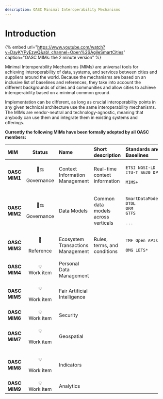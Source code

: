 ```yaml
---
description: OASC Minimal Interoperability Mechanisms
---
```


# Introduction

{% embed url="https://www.youtube.com/watch?v=DayKYPyEzwQ&ab\_channel=Open%26AgileSmartCities" caption="OASC MIMs: the 2 minute version" %}

Minimal Interoperability Mechanisms \(MIMs\) are universal tools for achieving interoperability of data, systems, and services between cities and suppliers around the world. Because the mechanisms are based on an inclusive list of baselines and references, they take into account the different backgrounds of cities and communities and allow cities to achieve interoperability based on a minimal common ground.

Implementation can be different, as long as crucial interoperability points in any given technical architecture use the same interoperability mechanisms. The MIMs are vendor-neutral and technology-agnostic, meaning that anybody can use them and integrate them in existing systems and offerings.

**Currently the following MIMs have been formally adopted by all OASC members:**

<table>
  <thead>
    <tr>
      <th style="text-align:left">MIM</th>
      <th style="text-align:center">Status</th>
      <th style="text-align:left">Name</th>
      <th style="text-align:left">Short description</th>
      <th style="text-align:left">Standards and Baselines</th>
    </tr>
  </thead>
  <tbody>
    <tr>
      <td style="text-align:left"><b>OASC MIM1</b>
      </td>
      <td style="text-align:center">
        <p>&#x1F469;&#x2696;</p>
        <p>Governance</p>
      </td>
      <td style="text-align:left">Context Information Management</td>
      <td style="text-align:left">Real-time context information</td>
      <td style="text-align:left">
        <p><code>ETSI NGSI-LD <br />ITU-T SG20 DPM</code>
        </p>
        <p><code>MIMS+</code>
        </p>
      </td>
    </tr>
    <tr>
      <td style="text-align:left"><b>OASC MIM2</b>
      </td>
      <td style="text-align:center">
        <p>&#x1F469;&#x2696;</p>
        <p>Governance</p>
      </td>
      <td style="text-align:left">Data Models</td>
      <td style="text-align:left">Common data models across verticals</td>
      <td style="text-align:left">
        <p><code>SmartDataModels<br />DTDL<br />ORM<br />GTFS</code>
        </p>
        <p><code>...</code>
        </p>
      </td>
    </tr>
    <tr>
      <td style="text-align:left"><b>OASC MIM3</b>
      </td>
      <td style="text-align:center">
        <p>&#x1F9E9;</p>
        <p>Reference</p>
      </td>
      <td style="text-align:left">Ecosystem Transactions Management</td>
      <td style="text-align:left">Rules, terms, and conditions</td>
      <td style="text-align:left">
        <p><code>TMF Open APIs</code>
        </p>
        <p><code>OMG LETS*</code>
        </p>
      </td>
    </tr>
    <tr>
      <td style="text-align:left"><b>OASC MIM4</b>
      </td>
      <td style="text-align:center">&#x1F4A1;
        <br />Work item</td>
      <td style="text-align:left">Personal Data Management</td>
      <td style="text-align:left"></td>
      <td style="text-align:left"></td>
    </tr>
    <tr>
      <td style="text-align:left"><b>OASC MIM5</b>
      </td>
      <td style="text-align:center">
        <p>&#x1F4A1;</p>
        <p>Work item</p>
      </td>
      <td style="text-align:left">Fair Artificial Intelligence</td>
      <td style="text-align:left"></td>
      <td style="text-align:left"></td>
    </tr>
    <tr>
      <td style="text-align:left"><b>OASC MIM6</b>
      </td>
      <td style="text-align:center">&#x1F4A1;
        <br />Work item</td>
      <td style="text-align:left">Security</td>
      <td style="text-align:left"></td>
      <td style="text-align:left"></td>
    </tr>
    <tr>
      <td style="text-align:left"><b>OASC MIM7</b>
      </td>
      <td style="text-align:center">
        <p>&#x1F4A1;</p>
        <p>Work item</p>
      </td>
      <td style="text-align:left">Geospatial</td>
      <td style="text-align:left"></td>
      <td style="text-align:left"></td>
    </tr>
    <tr>
      <td style="text-align:left"><b>OASC MIM8</b>
      </td>
      <td style="text-align:center">
        <p>&#x1F4A1;</p>
        <p>Work item</p>
      </td>
      <td style="text-align:left">Indicators</td>
      <td style="text-align:left"></td>
      <td style="text-align:left"></td>
    </tr>
    <tr>
      <td style="text-align:left"><b>OASC MIM9</b>
      </td>
      <td style="text-align:center">&#x1F4A1;
        <br />Work item</td>
      <td style="text-align:left">Analytics</td>
      <td style="text-align:left"></td>
      <td style="text-align:left"></td>
    </tr>
  </tbody>
</table>

